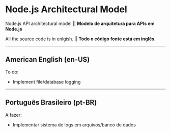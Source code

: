 # Node.js Architectural Model
Node.js API architectural model || **Modelo de arquitetura para APIs em Node.js**

All the source code is in enlgish. || **Todo o código fonte está em inglês.**

---

## American English (en-US)
To do:
- Implement file/database logging

---

## Português Brasileiro (pt-BR)
A fazer:
- Implementar sistema de logs em arquivos/banco de dados
